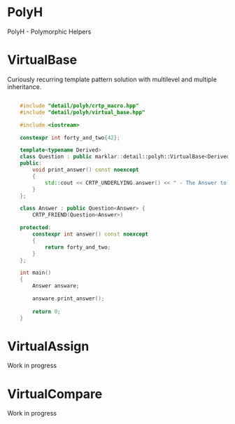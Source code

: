 # PolyH
PolyH - Polymorphic Helpers

# VirtualBase
Curiously recurring template pattern solution with multilevel and multiple inheritance.

```cpp

    #include "detail/polyh/crtp_macro.hpp"
    #include "detail/polyh/virtual_base.hpp"

    #include <iostream>

    constexpr int forty_and_two{42};

    template<typename Derived>
    class Question : public marklar::detail::polyh::VirtualBase<Derived, Question> {
    public:
        void print_answer() const noexcept
        {
            std::cout << CRTP_UNDERLYING.answer() << " - The Answer to the Ultimate Question of Life, The Universe, and Everything.\n";
        }
    };

    class Answer : public Question<Answer> {
        CRTP_FRIEND(Question<Answer>)

    protected:
        constexpr int answer() const noexcept
        {
            return forty_and_two;
        }
    };

    int main()
    {
        Answer answare;

        answare.print_answer();
    
        return 0;
    }

```

# VirtualAssign
Work in progress

# VirtualCompare
Work in progress
